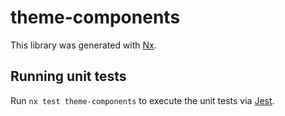 # theme-components

This library was generated with [Nx](https://nx.dev).

## Running unit tests

Run `nx test theme-components` to execute the unit tests via [Jest](https://jestjs.io).
